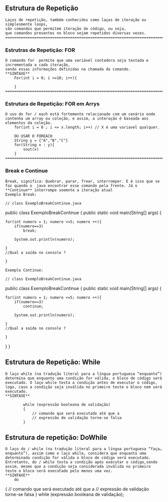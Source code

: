 ## Estrutura de Repetição
    Laços de repetição, também conhecidos como laços de iteração ou simplesmente loops, 
    são comandos que permitem iteração de código, ou seja, 
    que comandos presentes no bloco sejam repetidos diversas vezes.
    ================================================================================================
### Estrutras de Repetição: **FOR**
    O comando for  permite que uma variável contadora seja testada e incrementada a cada iteração, 
    sendo essas informações definidas na chamada do comando.
    **SINTAXE**
        For(int i = 0; i <=10; i++){

        }
    ================================================================================================    
### Estrutura de Repetição: **FOR em Arrys**
    O uso do for / each está fortemente relacionado com um cenário onde contenha um array ou coleção, e assim, a interação é baseada aos elementos da coleção.
        for(int i = 0 ; i <= x.length; i++) // X é uma variavel qualquer.
        
        OU USAR O FOREACH
        String y = {"A","B","C"}
        for(String x : y){
            sout(x)
        }
    =================================================================================================
### **Break** e **Continue**
    Break, significa: Quebrar, parar, frear, interromper. E é isso que se faz quando o  java encontrar esse comando pela frente. Já o **Continue** interrompe soemnte a iteração atual
    Exemplo Break:

    // class ExemploBreakContinue.java
public class ExemploBreakContinue {
	public static void main(String[] args) {
	
	for(int numero = 1; numero <=5; numero ++){
		if(numero==3)
			break;
		
		System.out.println(numero);
		
	}
	//Qual a saída no console ?

    }

    Exemplo Continue:

    // class ExemploBreakContinue.java
public class ExemploBreakContinue {
	public static void main(String[] args) {
	
	for(int numero = 1; numero <=5; numero ++){
		if(numero==3)
			continue;
		
		System.out.println(numero);
		
	}
	//Qual a saída no console ?

    }


}
}
## Estrutura de Repetição: **While**
    O laço while (na tradução literal para a língua portuguesa “enquanto”) determina que enquanto uma condição for válida, o bloco de código será executado. O laço while testa a condição antes de executar o código, logo, caso a condição seja inválida no primeiro teste o bloco nem será executado.
    **SINTAXE**
        
            while (expressão booleana de validação)
            {
                // comando que será executado até que a 
                // expressão de validação torne-se falsa 
            }
## Estrutura de repetição: **DoWhile**
    O laço do / while (na tradução literal para a língua portuguesa “faça…enquanto”), assim como o laço while, considera que enquanto uma determinada condição for válida o bloco de código será executado. Entretanto, do / while testa a condição após executar o código,sendo assim, mesmo que a condição seja considerada inválida no primeiro teste o bloco será executado pelo menos uma vez.
    **SINTAXE**
        do
{
    // comando que será executado até que a 
     // expressão de validação torne-se falsa 
}
while (expressão booleana de validação);